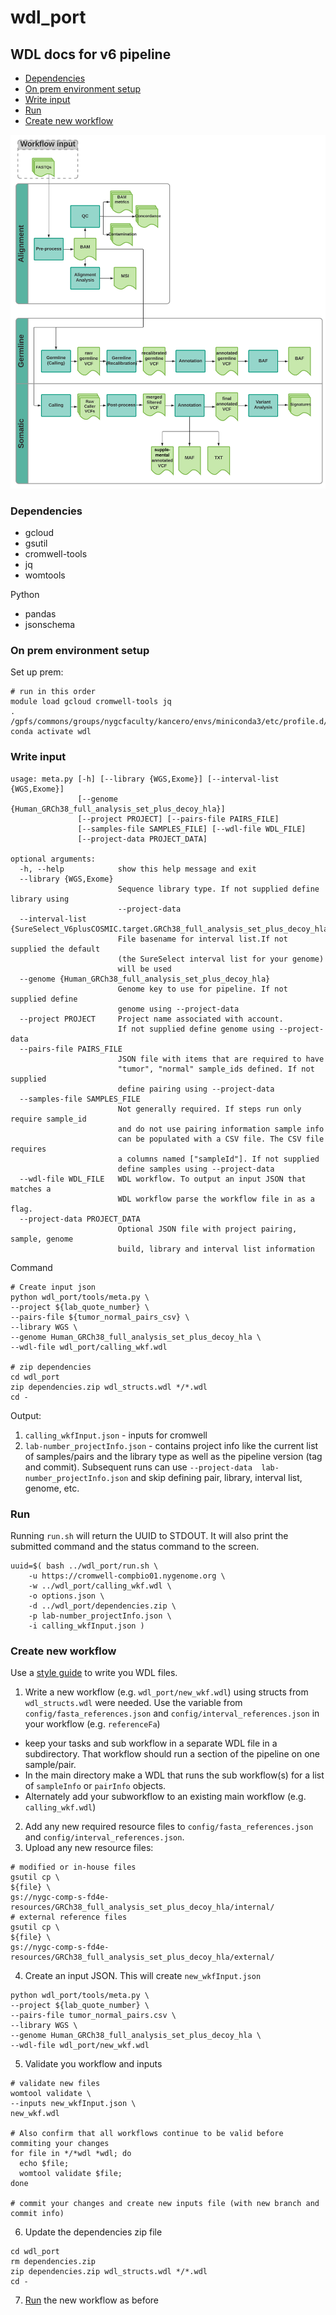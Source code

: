 # wdl_port

## WDL docs for v6 pipeline

- [Dependencies](#dependencies)
- [On prem environment setup](#environment)
- [Write input](#write_input)
- [Run](#run)
- [Create new workflow](#create_new_workflow) 

![NYGC Somatic Pipeline overview](diagrams/WDL_Pipeline.png)

### Dependencies
<a name="dependencies"/>

- gcloud 
- gsutil
- cromwell-tools
- jq
- womtools

Python

- pandas
- jsonschema

### On prem environment setup
<a name="environment"/>

Set up prem:
```
# run in this order
module load gcloud cromwell-tools jq
. /gpfs/commons/groups/nygcfaculty/kancero/envs/miniconda3/etc/profile.d/conda.sh
conda activate wdl
```

### Write input
<a name="write_input"/>

```
usage: meta.py [-h] [--library {WGS,Exome}] [--interval-list {WGS,Exome}]
               [--genome {Human_GRCh38_full_analysis_set_plus_decoy_hla}] 
               [--project PROJECT] [--pairs-file PAIRS_FILE]
               [--samples-file SAMPLES_FILE] [--wdl-file WDL_FILE] 
               [--project-data PROJECT_DATA]

optional arguments:
  -h, --help            show this help message and exit
  --library {WGS,Exome}
                        Sequence library type. If not supplied define library using 
                        --project-data
  --interval-list {SureSelect_V6plusCOSMIC.target.GRCh38_full_analysis_set_plus_decoy_hla}
                        File basename for interval list.If not supplied the default
                        (the SureSelect interval list for your genome)
                        will be used
  --genome {Human_GRCh38_full_analysis_set_plus_decoy_hla}
                        Genome key to use for pipeline. If not supplied define 
                        genome using --project-data
  --project PROJECT     Project name associated with account. 
                        If not supplied define genome using --project-data
  --pairs-file PAIRS_FILE
                        JSON file with items that are required to have 
                        "tumor", "normal" sample_ids defined. If not supplied
                        define pairing using --project-data
  --samples-file SAMPLES_FILE
                        Not generally required. If steps run only require sample_id 
                        and do not use pairing information sample info
                        can be populated with a CSV file. The CSV file requires 
                        a columns named ["sampleId"]. If not supplied
                        define samples using --project-data
  --wdl-file WDL_FILE   WDL workflow. To output an input JSON that matches a 
                        WDL workflow parse the workflow file in as a flag.
  --project-data PROJECT_DATA
                        Optional JSON file with project pairing, sample, genome 
                        build, library and interval list information
```
Command
```
# Create input json
python wdl_port/tools/meta.py \
--project ${lab_quote_number} \
--pairs-file ${tumor_normal_pairs_csv} \
--library WGS \
--genome Human_GRCh38_full_analysis_set_plus_decoy_hla \
--wdl-file wdl_port/calling_wkf.wdl

# zip dependencies
cd wdl_port
zip dependencies.zip wdl_structs.wdl */*.wdl
cd -
```
Output:

  1. `calling_wkfInput.json` - inputs for cromwell
  2. `lab-number_projectInfo.json` - contains project info like the current list of samples/pairs and the library type as well as the pipeline version (tag and commit). Subsequent runs can use `--project-data  lab-number_projectInfo.json` and skip defining pair, library, interval list, genome, etc. 

### Run
<a name="run"/>

Running `run.sh` will return the UUID to STDOUT. 
It will also print the submitted command and the status command to the screen.
```
uuid=$( bash ../wdl_port/run.sh \
    -u https://cromwell-compbio01.nygenome.org \
    -w ../wdl_port/calling_wkf.wdl \
    -o options.json \
    -d ../wdl_port/dependencies.zip \
    -p lab-number_projectInfo.json \
    -i calling_wkfInput.json )
```


### Create new workflow
<a name="create_new_workflow"/>

Use a [style guide](https://biowdl.github.io/styleGuidelines.html) to write you WDL files.

1. Write a new workflow (e.g. `wdl_port/new_wkf.wdl`) using structs from `wdl_structs.wdl` were needed. Use the variable from `config/fasta_references.json` and `config/interval_references.json` in your workflow (e.g. `referenceFa`)
  - keep your tasks and sub workflow in a separate WDL file in a subdirectory. That workflow should run a section of the pipeline on one sample/pair. 
  - In the main directory make a WDL that runs the sub workflow(s) for a list of `sampleInfo` or `pairInfo` objects.
  - Alternately add your subworkflow to an existing main workflow (e.g. `calling_wkf.wdl`)
2. Add any new required resource files to `config/fasta_references.json` and `config/interval_references.json`.
3. Upload any new resource files:
```
# modified or in-house files
gsutil cp \
${file} \
gs://nygc-comp-s-fd4e-resources/GRCh38_full_analysis_set_plus_decoy_hla/internal/
# external reference files
gsutil cp \
${file} \
gs://nygc-comp-s-fd4e-resources/GRCh38_full_analysis_set_plus_decoy_hla/external/
```
4. Create an input JSON. This will create `new_wkfInput.json`

```
python wdl_port/tools/meta.py \
--project ${lab_quote_number} \
--pairs-file tumor_normal_pairs.csv \
--library WGS \
--genome Human_GRCh38_full_analysis_set_plus_decoy_hla \
--wdl-file wdl_port/new_wkf.wdl
```

5. Validate you workflow and inputs

```
# validate new files
womtool validate \
--inputs new_wkfInput.json \
new_wkf.wdl

# Also confirm that all workflows continue to be valid before commiting your changes
for file in */*wdl *wdl; do 
  echo $file; 
  womtool validate $file; 
done

# commit your changes and create new inputs file (with new branch and commit info)
```

6. Update the dependencies zip file

```
cd wdl_port
rm dependencies.zip
zip dependencies.zip wdl_structs.wdl */*.wdl
cd -
```

7. [Run](#run) the new workflow as before

